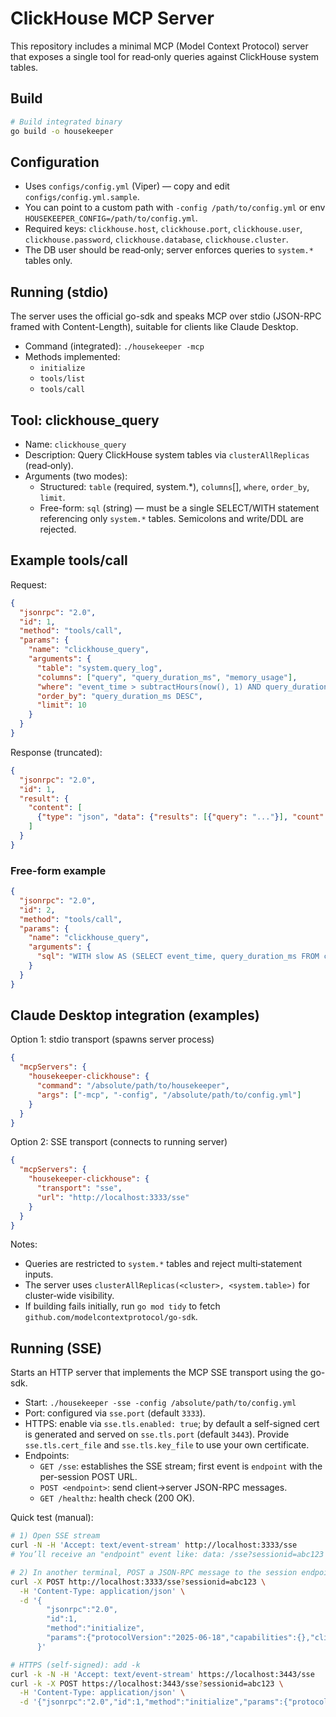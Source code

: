 # ClickHouse MCP Server

This repository includes a minimal MCP (Model Context Protocol) server that exposes a single tool for read‑only queries against ClickHouse system tables.

## Build

```bash
# Build integrated binary
go build -o housekeeper

```

## Configuration

- Uses `configs/config.yml` (Viper) — copy and edit `configs/config.yml.sample`.
- You can point to a custom path with `-config /path/to/config.yml` or env `HOUSEKEEPER_CONFIG=/path/to/config.yml`.
- Required keys: `clickhouse.host`, `clickhouse.port`, `clickhouse.user`, `clickhouse.password`, `clickhouse.database`, `clickhouse.cluster`.
- The DB user should be read‑only; server enforces queries to `system.*` tables only.

## Running (stdio)

The server uses the official go-sdk and speaks MCP over stdio (JSON-RPC framed with Content-Length), suitable for clients like Claude Desktop.

- Command (integrated): `./housekeeper -mcp`
- Methods implemented:
  - `initialize`
  - `tools/list`
  - `tools/call`

## Tool: clickhouse_query

- Name: `clickhouse_query`
- Description: Query ClickHouse system tables via `clusterAllReplicas` (read‑only).
- Arguments (two modes):
  - Structured: `table` (required, system.*), `columns`[], `where`, `order_by`, `limit`.
  - Free-form: `sql` (string) — must be a single SELECT/WITH statement referencing only `system.*` tables. Semicolons and write/DDL are rejected.

## Example tools/call

Request:
```json
{
  "jsonrpc": "2.0",
  "id": 1,
  "method": "tools/call",
  "params": {
    "name": "clickhouse_query",
    "arguments": {
      "table": "system.query_log",
      "columns": ["query", "query_duration_ms", "memory_usage"],
      "where": "event_time > subtractHours(now(), 1) AND query_duration_ms > 1000",
      "order_by": "query_duration_ms DESC",
      "limit": 10
    }
  }
}
```

Response (truncated):
```json
{
  "jsonrpc": "2.0",
  "id": 1,
  "result": {
    "content": [
      {"type": "json", "data": {"results": [{"query": "..."}], "count": 10}}
    ]
  }
}
```

### Free-form example

```json
{
  "jsonrpc": "2.0",
  "id": 2,
  "method": "tools/call",
  "params": {
    "name": "clickhouse_query",
    "arguments": {
      "sql": "WITH slow AS (SELECT event_time, query_duration_ms FROM clusterAllReplicas(default, system.query_log) WHERE event_time > subtractHours(now(),1)) SELECT count() AS cnt, quantileExact(0.95)(query_duration_ms) AS p95 FROM slow"
    }
  }
}
```

## Claude Desktop integration (examples)

Option 1: stdio transport (spawns server process)
```json
{
  "mcpServers": {
    "housekeeper-clickhouse": {
      "command": "/absolute/path/to/housekeeper",
      "args": ["-mcp", "-config", "/absolute/path/to/config.yml"]
    }
  }
}
```

Option 2: SSE transport (connects to running server)
```json
{
  "mcpServers": {
    "housekeeper-clickhouse": {
      "transport": "sse",
      "url": "http://localhost:3333/sse"
    }
  }
}
```

Notes:
- Queries are restricted to `system.*` tables and reject multi‑statement inputs.
- The server uses `clusterAllReplicas(<cluster>, <system.table>)` for cluster‑wide visibility.
- If building fails initially, run `go mod tidy` to fetch `github.com/modelcontextprotocol/go-sdk`.

## Running (SSE)

Starts an HTTP server that implements the MCP SSE transport using the go-sdk.

- Start: `./housekeeper -sse -config /absolute/path/to/config.yml`
- Port: configured via `sse.port` (default `3333`).
- HTTPS: enable via `sse.tls.enabled: true`; by default a self-signed cert is generated and served on `sse.tls.port` (default `3443`). Provide `sse.tls.cert_file` and `sse.tls.key_file` to use your own certificate.
- Endpoints:
  - `GET /sse`: establishes the SSE stream; first event is `endpoint` with the per-session POST URL.
  - `POST <endpoint>`: send client→server JSON-RPC messages.
  - `GET /healthz`: health check (200 OK).

Quick test (manual):

```bash
# 1) Open SSE stream
curl -N -H 'Accept: text/event-stream' http://localhost:3333/sse
# You’ll receive an "endpoint" event like: data: /sse?sessionid=abc123

# 2) In another terminal, POST a JSON-RPC message to the session endpoint
curl -X POST http://localhost:3333/sse?sessionid=abc123 \
  -H 'Content-Type: application/json' \
  -d '{
        "jsonrpc":"2.0",
        "id":1,
        "method":"initialize",
        "params":{"protocolVersion":"2025-06-18","capabilities":{},"clientInfo":{"name":"curl","version":"0.0.1"}}
      }'

# HTTPS (self-signed): add -k
curl -k -N -H 'Accept: text/event-stream' https://localhost:3443/sse
curl -k -X POST https://localhost:3443/sse?sessionid=abc123 \
  -H 'Content-Type: application/json' \
  -d '{"jsonrpc":"2.0","id":1,"method":"initialize","params":{"protocolVersion":"2025-06-18"}}'
```
